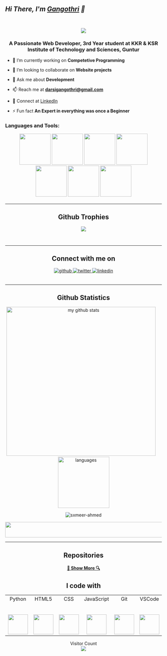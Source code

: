 ## *Hi There, I'm [Gangothri](https://gangothridarsi.netlify.app/) 👋*</h1>

<br>
<p align="center">
<img src="https://raw.githubusercontent.com/halfrost/halfrost/master/icons/header_.png">
</p>

<h3 align="center">A Passionate Web Developer, 3rd Year student at KKR & KSR Institute of Technology and Sciences, Guntur</h3>

- 🔭 I’m currently working on **Competetive Programming**

- 👯 I’m looking to collaborate on **Website projects**

- 💬 Ask me about **Development**

- 📫 Reach me at **darsigangothri@gmail.com**

- 📄 Connect at [LinkedIn](https://www.linkedin.com/in/darsigangothri06)

- ⚡ Fun fact **An Expert in everything was once a Beginner**

<!-- <h3 align="left">Connect with me:</h3>
<p align="left">
<a href="https://twitter.com/darsigangothri" target="blank"><img align="center" src="https://raw.githubusercontent.com/rahuldkjain/github-profile-readme-generator/master/src/images/icons/Social/twitter.svg" alt="darsigangothri" height="30" width="40" /></a>

<a href="https://linkedin.com/in/darsigangothri06" target="blank"><img align="center" src="https://raw.githubusercontent.com/rahuldkjain/github-profile-readme-generator/master/src/images/icons/Social/linked-in-alt.svg" alt="darsigangothri06" height="30" width="40" /></a>

<a href="https://instagram.com/abdul_sohail24" target="blank"><img align="center" src="https://raw.githubusercontent.com/rahuldkjain/github-profile-readme-generator/master/src/images/icons/Social/instagram.svg" alt="abdul_sohail24" height="30" width="40" /></a>

<a href="https://www.codechef.com/users/abdul_sohail24" target="blank"><img align="center" src="https://cdn.jsdelivr.net/npm/simple-icons@3.1.0/icons/codechef.svg" alt="abdul_sohail24" height="30" width="40" /></a>
</p> -->

<h3 align="left">Languages and Tools:</h3>
<p align="center">
<img src="https://media3.giphy.com/media/ln7z2eWriiQAllfVcn/200w.webp" width="100">
<img src="https://i.giphy.com/media/LMt9638dO8dftAjtco/200.webp" width="100">
<img src="https://i.giphy.com/media/eNAsjO55tPbgaor7ma/200w.webp" width="100">
<img src="https://media.giphy.com/media/kdFc8fubgS31b8DsVu/giphy.gif" width="100">
<img src="https://i.giphy.com/media/KzJkzjggfGN5Py6nkT/200.webp" width="100">
<img src="https://i.giphy.com/media/IdyAQJVN2kVPNUrojM/200.webp" width="100">
<img src="https://media.giphy.com/media/kH1DBkPNyZPOk0BxrM/giphy.gif" width="100">

<br>
<h4/>
<h4/>
<hr>

<h2 align="center">Github Trophies</h2>
<p align="center">
<img src="https://github-profile-trophy.vercel.app/?username=darsigangothri06&theme=darkhub">
</p>
</br>  
<hr>
<h2 align="center">Connect with me on</h2>
<div align="center" >
  
<a href="https://github.com/darsigangothri06" target="_blank">
<img src=https://img.shields.io/badge/github-%2324292e.svg?&style=for-the-badge&logo=github&logoColor=white alt=github style="margin-bottom: 5px;" />
</a>
<a href="https://twitter.com/darsigangothri06" target="_blank">
<img src=https://img.shields.io/badge/twitter-%2300acee.svg?&style=for-the-badge&logo=twitter&logoColor=white alt=twitter style="margin-bottom: 5px;" />
</a>
<a href="https://www.linkedin.com/in/darsigangothri06" target="_blank">
<img src=https://img.shields.io/badge/linkedin-%231E77B5.svg?&style=for-the-badge&logo=linkedin&logoColor=white alt=linkedin style="margin-bottom: 5px;" />
</a>
</div> 
  <br/>
  <p align="center">
</p>
<hr>
<h2 align="center">Github Statistics</h2>
<p align="center">
<img src="https://github-readme-stats.vercel.app/api?username=darsigangothri06&show_icons=true&line_height=21&theme=gotham" alt="my github stats" width="480"/>
&nbsp; &nbsp; <img src="https://github-readme-stats.vercel.app/api/top-langs/?username=darsigangothri06&layout=compact&theme=gotham" alt="languages" height="165">
</p>

<p align="center">
<img align="center" src="https://github-readme-streak-stats.herokuapp.com/?user=darsigangothri06&layout=compact&theme=gotham" alt="sxmeer-ahmed" />
</p>

<p align="center">
 <img width="600" height="50" src="https://thumbs.gfycat.com/SlightWeepyElephantseal-size_restricted.gif" width="300">
</p>
<hr>

<h2 align="center">Repositories</h2>

<!-- <p width="100%" align="center">
  <a align="left" href="https://github.com/yasharth291/Flutter-Apps" title="Flutter Apps"><img align="left" height="115" src="https://github-readme-stats.vercel.app/api/pin/?username=yasharth291&repo=Flutter-Apps&theme=gotham"></a><a align="right" href="https://github.com/yasharth291/COVID-19-TRACKER" title="Covid-19 tracker"><img align="right" height="115" src="https://github-readme-stats.vercel.app/api/pin/?username=yasharth291&repo=COVID-19-TRACKER&theme=gotham"></a>
</p> -->
<h4 align="center"><a href=https://github.com/darsigangothri06?tab=repositories" title="Show Repositories">🔎 Show More 🔍</a></h4>


<h2 align="center">I code with</h2>
<table align="center">
  <tbody>
    <tr>
      <td width="20%" align="center">
        <span>Python</span><br><br><br>
        <img height="64px" src="https://media.giphy.com/media/LMt9638dO8dftAjtco/giphy.gif">
      </td>
      <td width="20%" align="center">
        <span>HTML5</span><br><br><br>
        <img height="64px" src="https://media.giphy.com/media/l3vRfNA1p0rvhMSvS/giphy.gif">
      </td>
      <td width="20%" align="center">
        <span>CSS</span><br><br><br>
        <img height="64px" src="=">
      </td>
      <td width="20%" align="center">
        <span>JavaScript</span><br><br><br>
        <img height="64px" src="https://cdn.worldvectorlogo.com/logos/javascript.svg">
  </td>
      <td width="20%" align="center">
        <span>Git</span><br><br><br>
        <img height="64px" src="https://media.giphy.com/media/kH1DBkPNyZPOk0BxrM/giphy.gif">
      </td>
    <td width="25%" align="center">
        <span>VSCode</span><br><br><br>
        <img height="64px" src="https://media.giphy.com/media/IdyAQJVN2kVPNUrojM/giphy.gif">
      </td>
  </tr>
  </tbody>
</table>
<p align="center"> 
   Visitor Count
 <br/>
  <img src="https://profile-counter.glitch.me/darsigangothri06/count.svg" />
</p>
